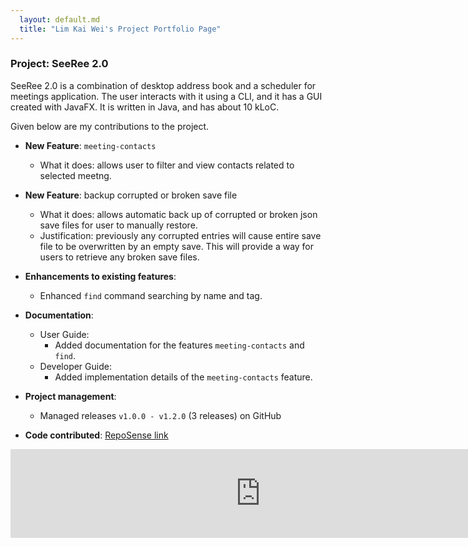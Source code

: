 ```yaml
---
  layout: default.md
  title: "Lim Kai Wei's Project Portfolio Page"
---
```


### Project: SeeRee 2.0

SeeRee 2.0 is a combination of desktop address book and a scheduler for meetings application. The user interacts with 
it using a CLI, and it has a GUI created with JavaFX. It is written in Java, and has about 10 kLoC.

Given below are my contributions to the project.

* **New Feature**: `meeting-contacts`
  * What it does: allows user to filter and view contacts related to selected meetng.

* **New Feature**: backup corrupted or broken save file
  * What it does: allows automatic back up of corrupted or broken json save files for user to manually restore. 
  * Justification: previously any corrupted entries will cause entire save file to be overwritten by an empty save. This will provide a way for users to retrieve any broken save files.

* **Enhancements to existing features**:
  * Enhanced `find` command searching by name and tag.

* **Documentation**:
  * User Guide:
    * Added documentation for the features `meeting-contacts` and `find`.
  * Developer Guide:
    * Added implementation details of the `meeting-contacts` feature.

* **Project management**:
  * Managed releases `v1.0.0 - v1.2.0` (3 releases) on GitHub

* **Code contributed**: [RepoSense link](https://nus-cs2103-ay2425s1.github.io/tp-dashboard/?search=limkaiwei)

<iframe src="https://nus-cs2103-ay2425s1.github.io/tp-dashboard/#/widget/?search=limkai&sort=groupTitle&sortWithin=title&timeframe=commit&mergegroup=&groupSelect=groupByRepos&breakdown=true&checkedFileTypes=docs~functional-code~test-code~other&since=2024-09-20&tabOpen=true&tabType=zoom&zA=LimKaiWei&zR=AY2425S1-CS2103-F13-3%2Ftp%5Bmaster%5D&zACS=183.14285714285714&zS=2024-09-20&zFS=limkai&zU=2024-11-07&zMG=false&zFTF=commit&zFGS=groupByRepos&zFR=false&chartGroupIndex=0&chartIndex=0" frameBorder="0" width="800px" height="142px"></iframe>
